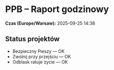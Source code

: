 # PPB – Raport godzinowy
**Czas (Europe/Warsaw):** 2025-09-25 14:38

## Status projektów
- Bezpieczny Pieszy — OK
- Zwolnij przy przejściu — OK
- Odblask ratuje życie — OK

